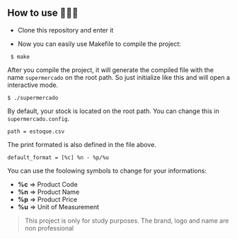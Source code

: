 ## How to use 👨🏻‍💻
- Clone this repository and enter it

- Now you can easily use Makefile to compile the project:
```
 $ make
 ```

After you compile the project, it will generate the compiled file with the name `supermercado` on the root path. So just initialize like this and will open a interactive mode.

```
$ ./supermercado
```

By default, your stock is located on the root path. You can change this in `supermercado.config`.

```
path = estoque.csv
```

The print formated is also defined in the file above.

```
default_format = [%c] %n - %p/%u
```

You can use the foolowing symbols to change for your informations:

- **%c** => Product Code
- **%n** => Product Name
- **%p** => Product Price
- **%u** => Unit of Measurement


<blockquote alt="[ignore]">
  <p>
    This project is only for study purposes. The brand, logo and name are non professional
  </p>
</blockquote>
